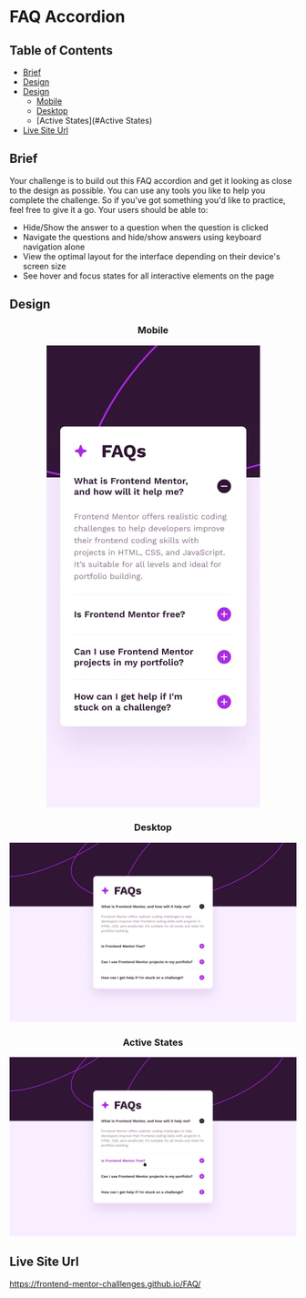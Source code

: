 # FAQ Accordion

## Table of Contents

- [Brief](#Brief)
- [Design](#Design)
- [Design](#Design)
  - [Mobile](#Mobile)
  - [Desktop](#Desktop)
  - [Active States](#Active States)
- [Live Site Url](#Live-Site-Url)

## Brief

Your challenge is to build out this FAQ accordion and get it looking as close to the design as possible. You can use any tools you like to help you complete the challenge. So if you've got something you'd like to practice, feel free to give it a go. Your users should be able to:

- Hide/Show the answer to a question when the question is clicked
- Navigate the questions and hide/show answers using keyboard navigation alone
- View the optimal layout for the interface depending on their device's screen size
- See hover and focus states for all interactive elements on the page

## Design

<div align="center">
  
### Mobile

![](./assets/design/mobile-design.jpg)

### Desktop

![](./assets/design/desktop-design.jpg)

### Active States

![](./assets/design/active-states.jpg)

</div>

## Live Site Url

https://frontend-mentor-challlenges.github.io/FAQ/
